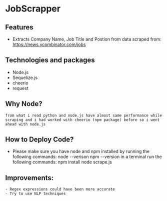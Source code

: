 # JobScrapper

## Features
   - Extracts Company Name, Job Title and Postion from data scraped from: https://news.ycombinator.com/jobs

## Technologies and packages
   - Node.js
   - Sequelize.js
   - cheerio
   - request

## Why Node?
    from what i read python and node.js have almost same performance while scraping and i had worked with cheerio (npm package) before so i went ahead with node.js

## How to Deploy Code?
- Please make sure you have node and npm installed by running the following commands:
    node --verison
    npm --version
in a terminal run the following commands:
    npm install
    node scrape.js

## Improvements:
    - Regex expressions could have been more accurate
    - Try to use NLP techniques

